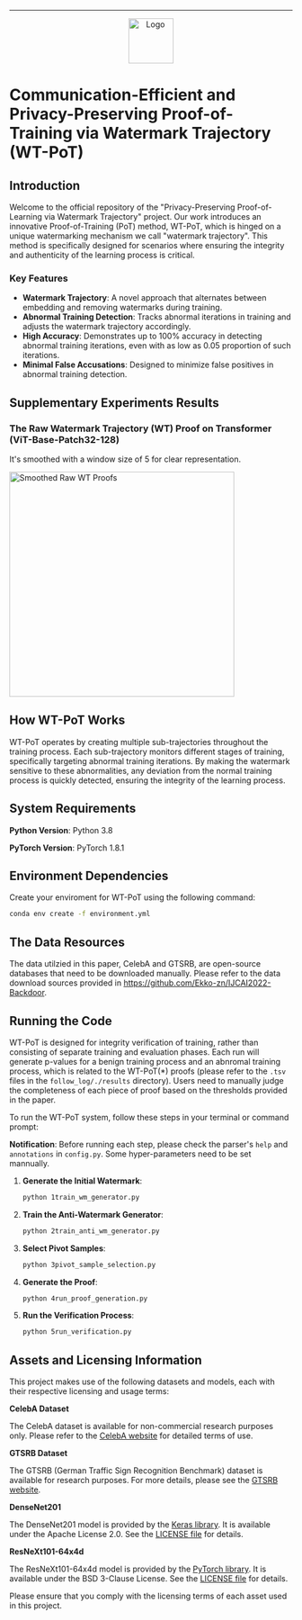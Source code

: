 ---
<p align="center">
  <img src="watermark-trajectory.png" width="80" alt="Logo">
</p>

# Communication-Efficient and Privacy-Preserving Proof-of-Training via Watermark Trajectory (WT-PoT)

## Introduction

Welcome to the official repository of the "Privacy-Preserving Proof-of-Learning via Watermark Trajectory" project. Our work introduces an innovative Proof-of-Training (PoT) method, WT-PoT, which is hinged on a unique watermarking mechanism we call "watermark trajectory". This method is specifically designed for scenarios where ensuring the integrity and authenticity of the learning process is critical.

### Key Features

- **Watermark Trajectory**: A novel approach that alternates between embedding and removing watermarks during training.
- **Abnormal Training Detection**: Tracks abnormal iterations in training and adjusts the watermark trajectory accordingly.
- **High Accuracy**: Demonstrates up to 100% accuracy in detecting abnormal training iterations, even with as low as 0.05 proportion of such iterations.
- **Minimal False Accusations**: Designed to minimize false positives in abnormal training detection.

## Supplementary Experiments Results
### The Raw Watermark Trajectory (WT) Proof on Transformer (ViT-Base-Patch32-128)
It's smoothed with a window size of 5 for clear representation.

<img src="experiments/vit_base_patch32_128(6)_wm.png" alt="Smoothed Raw WT Proofs" width="400">

## How WT-PoT Works

WT-PoT operates by creating multiple sub-trajectories throughout the training process. Each sub-trajectory monitors different stages of training, specifically targeting abnormal training iterations. By making the watermark sensitive to these abnormalities, any deviation from the normal training process is quickly detected, ensuring the integrity of the learning process.

## System Requirements

**Python Version**: Python 3.8

**PyTorch Version**: PyTorch 1.8.1

## Environment Dependencies

Create your enviroment for WT-PoT using the following command:

```bash
conda env create -f environment.yml
```

## The Data Resources

The data utilzied in this paper, CelebA and GTSRB, are open-source databases that need to be downloaded manually. Please refer to the data download sources provided in https://github.com/Ekko-zn/IJCAI2022-Backdoor.

## Running the Code
WT-PoT is designed for integrity verification of training, rather than consisting of separate training and evaluation phases. Each run will generate p-values for a benign training process and an abnromal training process, which is related to the WT-PoT(*) proofs (please refer to the `.tsv` files in the `follow_log/./results` directory). Users need to manually judge the completeness of each piece of proof based on the thresholds provided in the paper.

To run the WT-PoT system, follow these steps in your terminal or command prompt:

**Notification**: Before running each step, please check the parser's `help` and `annotations` in `config.py`. Some hyper-parameters need to be set mannually.

1. **Generate the Initial Watermark**: 
   ```bash
   python 1train_wm_generator.py
   ```

2. **Train the Anti-Watermark Generator**: 
   ```bash
   python 2train_anti_wm_generator.py
   ```

3. **Select Pivot Samples**: 
   ```bash
   python 3pivot_sample_selection.py
   ```

4. **Generate the Proof**: 
   ```bash
   python 4run_proof_generation.py
   ```

5. **Run the Verification Process**: 
   ```bash
   python 5run_verification.py
   ```
   
## Assets and Licensing Information

This project makes use of the following datasets and models, each with their respective licensing and usage terms:

**CelebA Dataset**

The CelebA dataset is available for non-commercial research purposes only. Please refer to the [CelebA website](http://mmlab.ie.cuhk.edu.hk/projects/CelebA.html) for detailed terms of use.

**GTSRB Dataset**

The GTSRB (German Traffic Sign Recognition Benchmark) dataset is available for research purposes. For more details, please see the [GTSRB website](http://benchmark.ini.rub.de/?section=gtsrb&subsection=news).

**DenseNet201**

The DenseNet201 model is provided by the [Keras library](https://keras.io/api/applications/densenet/). It is available under the Apache License 2.0. See the [LICENSE file](https://github.com/keras-team/keras/blob/master/LICENSE) for details.

**ResNeXt101-64x4d**

The ResNeXt101-64x4d model is provided by the [PyTorch library](https://pytorch.org/). It is available under the BSD 3-Clause License. See the [LICENSE file](https://github.com/pytorch/vision/blob/main/LICENSE) for details.

Please ensure that you comply with the licensing terms of each asset used in this project.

